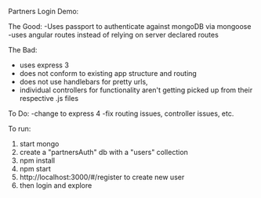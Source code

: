 
Partners Login Demo:
 
 The Good: 
 -Uses passport to authenticate against mongoDB via mongoose
 -uses angular routes instead of relying on server declared routes
 
 The Bad: 
 - uses express 3 
 - does not conform to existing app structure and routing
 - does not use handlebars for pretty urls, 
 - individual controllers for functionality aren't getting picked up from their respective .js files 
 
 To Do: 
 -change to express 4 
 -fix routing issues, controller issues, etc.


To run:
1. start mongo
2. create a "partnersAuth" db with a "users" collection 
3. npm install
4. npm start
5. http://localhost:3000/#/register to create new user
6. then login and explore
